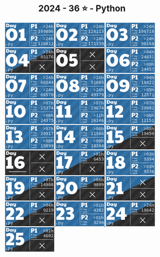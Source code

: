 <!-- AOC TILES BEGIN -->
<h1 align="center">
  2024 - 36 ⭐ - Python
</h1>
<a href="2024/day01.py">
  <img src=".aoc_tiles/tiles/2024/01.png" width="161px">
</a>
<a href="2024/day02.py">
  <img src=".aoc_tiles/tiles/2024/02.png" width="161px">
</a>
<a href="2024/day03.py">
  <img src=".aoc_tiles/tiles/2024/03.png" width="161px">
</a>
<a href="2024/day04.py">
  <img src=".aoc_tiles/tiles/2024/04.png" width="161px">
</a>
<a href="None">
  <img src=".aoc_tiles/tiles/2024/05.png" width="161px">
</a>
<a href="2024/day06.py">
  <img src=".aoc_tiles/tiles/2024/06.png" width="161px">
</a>
<a href="2024/day07.py">
  <img src=".aoc_tiles/tiles/2024/07.png" width="161px">
</a>
<a href="2024/day08.py">
  <img src=".aoc_tiles/tiles/2024/08.png" width="161px">
</a>
<a href="2024/day09.py">
  <img src=".aoc_tiles/tiles/2024/09.png" width="161px">
</a>
<a href="2024/day10.py">
  <img src=".aoc_tiles/tiles/2024/10.png" width="161px">
</a>
<a href="2024/day11.py">
  <img src=".aoc_tiles/tiles/2024/11.png" width="161px">
</a>
<a href="2024/day12.py">
  <img src=".aoc_tiles/tiles/2024/12.png" width="161px">
</a>
<a href="2024/day13.py">
  <img src=".aoc_tiles/tiles/2024/13.png" width="161px">
</a>
<a href="2024/day14.py">
  <img src=".aoc_tiles/tiles/2024/14.png" width="161px">
</a>
<a href="2024/day15.py">
  <img src=".aoc_tiles/tiles/2024/15.png" width="161px">
</a>
<a href="None">
  <img src=".aoc_tiles/tiles/2024/16.png" width="161px">
</a>
<a href="2024/day17.py">
  <img src=".aoc_tiles/tiles/2024/17.png" width="161px">
</a>
<a href="2024/day18.py">
  <img src=".aoc_tiles/tiles/2024/18.png" width="161px">
</a>
<a href="2024/day19.py">
  <img src=".aoc_tiles/tiles/2024/19.png" width="161px">
</a>
<a href="2024/day20.py">
  <img src=".aoc_tiles/tiles/2024/20.png" width="161px">
</a>
<a href="2024/day21.py">
  <img src=".aoc_tiles/tiles/2024/21.png" width="161px">
</a>
<a href="2024/day22.py">
  <img src=".aoc_tiles/tiles/2024/22.png" width="161px">
</a>
<a href="2024/day23.py">
  <img src=".aoc_tiles/tiles/2024/23.png" width="161px">
</a>
<a href="2024/day24.py">
  <img src=".aoc_tiles/tiles/2024/24.png" width="161px">
</a>
<a href="2024/day25.py">
  <img src=".aoc_tiles/tiles/2024/25.png" width="161px">
</a>
<!-- AOC TILES END -->
